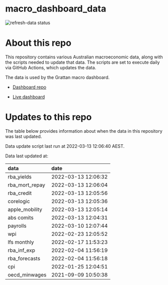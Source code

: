 
<!-- README.md is generated from README.Rmd. Please edit that file -->

# macro\_dashboard\_data

<!-- badges: start -->

![refresh-data
status](https://github.com/grattan/macro_dashboard_data/workflows/refresh-data/badge.svg)

<!-- badges: end -->

# About this repo

This repository contains various Australian macroeconomic data, along
with the scripts needed to update that data. The scripts are set to
execute daily via GitHub Actions, which updates the data.

The data is used by the Grattan macro dashboard.

  - [Dashboard repo](https://github.com/grattan/macrodashboard)

  - [Live dashboard](https://mattcowgill.shinyapps.io/macrodashboard/)

# Updates to this repo

The table below provides information about when the data in this
repository was last updated.

Data update script last run at 2022-03-13 12:06:40 AEST.

Data last updated at:

| data             | date                |
| :--------------- | :------------------ |
| rba\_yields      | 2022-03-13 12:06:32 |
| rba\_mort\_repay | 2022-03-13 12:06:04 |
| rba\_credit      | 2022-03-13 12:05:56 |
| corelogic        | 2022-03-13 12:05:36 |
| apple\_mobility  | 2022-03-13 12:05:14 |
| abs comits       | 2022-03-13 12:04:31 |
| payrolls         | 2022-03-10 12:07:44 |
| wpi              | 2022-02-23 12:05:52 |
| lfs monthly      | 2022-02-17 11:53:23 |
| rba\_inf\_exp    | 2022-02-04 11:56:19 |
| rba\_forecasts   | 2022-02-04 11:56:18 |
| cpi              | 2022-01-25 12:04:51 |
| oecd\_minwages   | 2021-09-09 10:50:38 |
